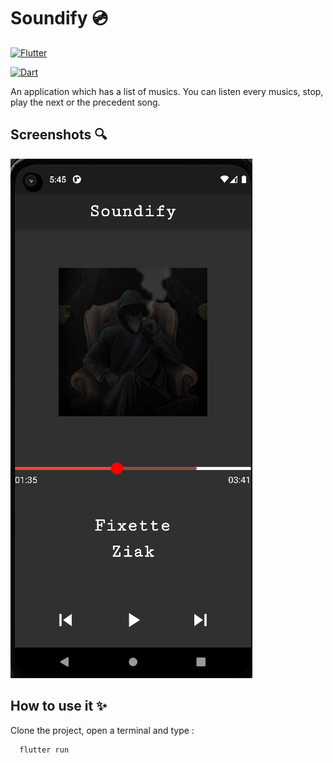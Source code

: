 # Soundify 💿

[![Flutter](https://img.shields.io/badge/Framework-Flutter-lightblue)](https://dart.dev/)

[![Dart](https://img.shields.io/badge/Langage-Dart-red)](https://flutter.dev/)



An application which has a list of musics. You can listen every musics, stop, play the next or the precedent song.


## Screenshots 🔍

![In game](./app/assets/readme/app.png)


## How to use it ✨

Clone the project, open a terminal and type :

```bash
  flutter run
```


